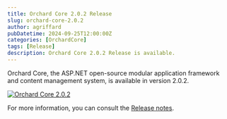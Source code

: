 ```yaml
---
title: Orchard Core 2.0.2 Release
slug: orchard-core-2.0.2
author: agriffard
pubDatetime: 2024-09-25T12:00:00Z
categories: [OrchardCore]
tags: [Release]
description: Orchard Core 2.0.2 Release is available.
---
```


Orchard Core, the ASP.NET open-source modular application framework and content management system, is available in version 2.0.2.

[![Orchard Core 2.0.2](https://opengraph.githubassets.com/29bb3fcf70d6ec6ab177b035f8b34029e1523ffecc269874fd128c551829a2a6/OrchardCMS/OrchardCore/releases/tag/v2.0.2)](https://github.com/OrchardCMS/OrchardCore/releases/tag/v2.0.2)

For more information, you can consult the [Release notes](https://docs.orchardcore.net/en/latest/docs/releases/2.0.2/).
